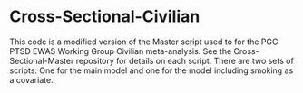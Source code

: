 # Cross-Sectional-Civilian

This code is a modified version of the Master script used to for the PGC PTSD EWAS Working Group Civilian meta-analysis. See the Cross-Sectional-Master repository for details on each script. There are two sets of scripts: One for the main model and one for the model including smoking as a covariate. 
